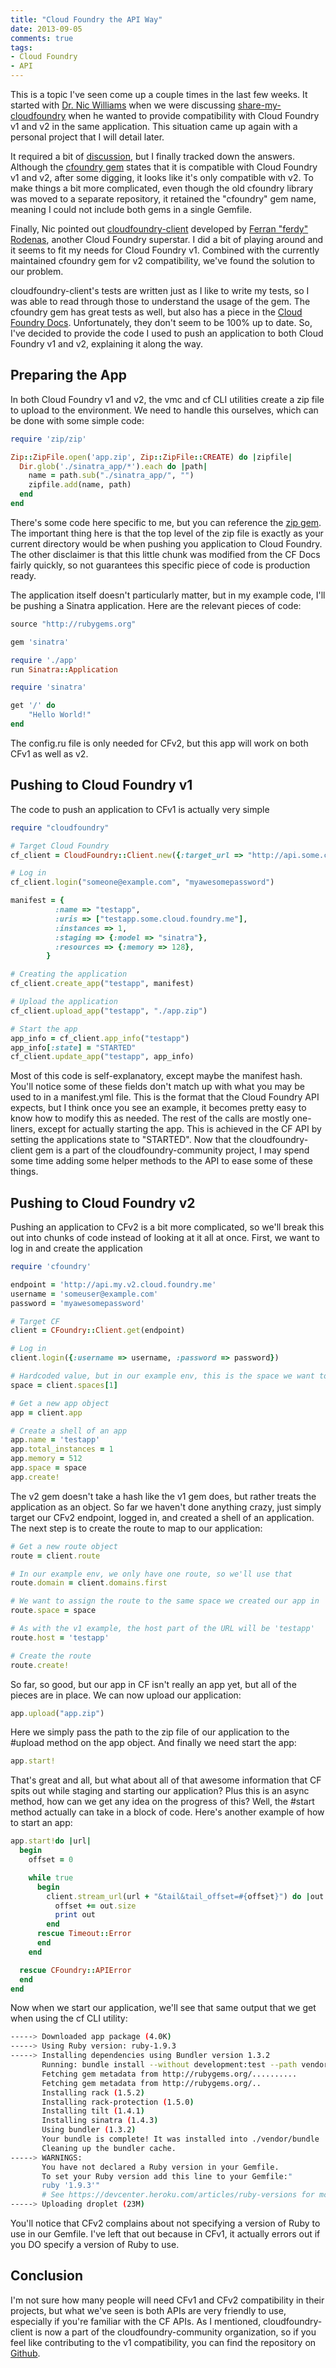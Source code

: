 ```yaml
---
title: "Cloud Foundry the API Way"
date: 2013-09-05
comments: true
tags: 
- Cloud Foundry
- API
---
```


This is a topic I've seen come up a couple times in the last few weeks. It started with [Dr. Nic Williams](https://twitter.com/drnic) when we were discussing [share-my-cloudfoundry](https://github.com/cloudfoundry-community/share-my-cloudfoundry) when he wanted to provide compatibility with Cloud Foundry v1 and v2 in the same application. This situation came up again with a personal project that I will detail later.

It required a bit of [discussion](https://groups.google.com/a/cloudfoundry.org/forum/?fromgroups#!topic/vcap-dev/5G3mWs2e0u4), but I finally tracked down the answers. Although the [cfoundry gem](https://github.com/cloudfoundry/cfoundry) states that it is compatible with Cloud Foundry v1 and v2, after some digging, it looks like it's only compatible with v2. To make things a bit more complicated, even though the old cfoundry library was moved to a separate repository, it retained the "cfoundry" gem name, meaning I could not include both gems in a single Gemfile.

Finally, Nic pointed out [cloudfoundry-client](https://github.com/cloudfoundry-community/cloudfoundry-client) developed by [Ferran "ferdy" Rodenas](https://twitter.com/ferdy), another Cloud Foundry superstar. I did a bit of playing around and it seems to fit my needs for Cloud Foundry v1. Combined with the currently maintained cfoundry gem for v2 compatibility, we've found the solution to our problem.

cloudfoundry-client's tests are written just as I like to write my tests, so I was able to read through those to understand the usage of the gem. The cfoundry gem has great tests as well, but also has a piece in the [Cloud Foundry Docs](http://docs.cloudfoundry.com/docs/using/managing-apps/libs/ruby-cfoundry.html). Unfortunately, they don't seem to be 100% up to date. So, I've decided to provide the code I used to push an application to both Cloud Foundry v1 and v2, explaining it along the way.

Preparing the App
-----------------

In both Cloud Foundry v1 and v2, the vmc and cf CLI utilities create a zip file to upload to the environment. We need to handle this ourselves, which can be done with some simple code:

```ruby
require 'zip/zip'

Zip::ZipFile.open('app.zip', Zip::ZipFile::CREATE) do |zipfile|
  Dir.glob('./sinatra_app/*').each do |path|
  	name = path.sub("./sinatra_app/", "")
    zipfile.add(name, path)
  end
end
```

There's some code here specific to me, but you can reference the [zip gem](http://rubygems.org/gems/zip). The important thing here is that the top level of the zip file is exactly as your current directory would be when pushing you application to Cloud Foundry. The other disclaimer is that this little chunk was modified from the CF Docs fairly quickly, so not guarantees this specific piece of code is production ready. 

The application itself doesn't particularly matter, but in my example code, I'll be pushing a Sinatra application. Here are the relevant pieces of code:

```ruby
source "http://rubygems.org"

gem 'sinatra'
```

```ruby
require './app'
run Sinatra::Application
```

```ruby
require 'sinatra'

get '/' do
	"Hello World!"
end
```

The config.ru file is only needed for CFv2, but this app will work on both CFv1 as well as v2. 

Pushing to Cloud Foundry v1
---------------------------

The code to push an application to CFv1 is actually very simple

```ruby
require "cloudfoundry"

# Target Cloud Foundry
cf_client = CloudFoundry::Client.new({:target_url => "http://api.some.cloud.foundry.me"})

# Log in
cf_client.login("someone@example.com", "myawesomepassword")

manifest = {
          :name => "testapp",
          :uris => ["testapp.some.cloud.foundry.me"],
          :instances => 1,
          :staging => {:model => "sinatra"},
          :resources => {:memory => 128},
        }

# Creating the application
cf_client.create_app("testapp", manifest)

# Upload the application
cf_client.upload_app("testapp", "./app.zip")

# Start the app
app_info = cf_client.app_info("testapp")
app_info[:state] = "STARTED"
cf_client.update_app("testapp", app_info)
```

Most of this code is self-explanatory, except maybe the manifest hash. You'll notice some of these fields don't match up with what you may be used to in a manifest.yml file. This is the format that the Cloud Foundry API expects, but I think once you see an example, it becomes pretty easy to know how to modify this as needed. The rest of the calls are mostly one-liners, except for actually starting the app. This is achieved in the CF API by setting the applications state to "STARTED". Now that the cloudfoundry-client gem is a part of the cloudfoundry-community project, I may spend some time adding some helper methods to the API to ease some of these things.

Pushing to Cloud Foundry v2
---------------------------

Pushing an application to CFv2 is a bit more complicated, so we'll break this out into chunks of code instead of looking at it all at once. First, we want to log in and create the application

```ruby
require 'cfoundry'

endpoint = 'http://api.my.v2.cloud.foundry.me'
username = 'someuser@example.com'
password = 'myawesomepassword'

# Target CF
client = CFoundry::Client.get(endpoint)

# Log in
client.login({:username => username, :password => password})

# Hardcoded value, but in our example env, this is the space we want to use
space = client.spaces[1]

# Get a new app object
app = client.app

# Create a shell of an app
app.name = 'testapp'
app.total_instances = 1
app.memory = 512
app.space = space
app.create!
```

The v2 gem doesn't take a hash like the v1 gem does, but rather treats the application as an object. So far we haven't done anything crazy, just simply target our CFv2 endpoint, logged in, and created a shell of an application. The next step is to create the route to map to our application:

```ruby
# Get a new route object
route = client.route

# In our example env, we only have one route, so we'll use that
route.domain = client.domains.first

# We want to assign the route to the same space we created our app in
route.space = space

# As with the v1 example, the host part of the URL will be 'testapp'
route.host = 'testapp'

# Create the route
route.create!
```

So far, so good, but our app in CF isn't really an app yet, but all of the pieces are in place. We can now upload our application:

```ruby
app.upload("app.zip")
```

Here we simply pass the path to the zip file of our application to the #upload method on the app object. And finally we need start the app:

```ruby
app.start!
```

That's great and all, but what about all of that awesome information that CF spits out while staging and starting our application? Plus this is an async method, how can we get any idea on the progress of this? Well, the #start method actually can take in a block of code. Here's another example of how to start an app:

```ruby
app.start!do |url|
  begin
    offset = 0

    while true
      begin
        client.stream_url(url + "&tail&tail_offset=#{offset}") do |out|
          offset += out.size
          print out
        end
      rescue Timeout::Error
      end
    end

  rescue CFoundry::APIError
  end
end
```

Now when we start our application, we'll see that same output that we get when using the cf CLI utility:

```bash
-----> Downloaded app package (4.0K)
-----> Using Ruby version: ruby-1.9.3
-----> Installing dependencies using Bundler version 1.3.2
       Running: bundle install --without development:test --path vendor/bundle --binstubs vendor/bundle/bin --deployment
       Fetching gem metadata from http://rubygems.org/..........
       Fetching gem metadata from http://rubygems.org/..
       Installing rack (1.5.2)
       Installing rack-protection (1.5.0)
       Installing tilt (1.4.1)
       Installing sinatra (1.4.3)
       Using bundler (1.3.2)
       Your bundle is complete! It was installed into ./vendor/bundle
       Cleaning up the bundler cache.
-----> WARNINGS:
       You have not declared a Ruby version in your Gemfile.
       To set your Ruby version add this line to your Gemfile:"
       ruby '1.9.3'"
       # See https://devcenter.heroku.com/articles/ruby-versions for more information."
-----> Uploading droplet (23M)
```

You'll notice that CFv2 complains about not specifying a version of Ruby to use in our Gemfile. I've left that out because in CFv1, it actually errors out if you DO specify a version of Ruby to use.

Conclusion
----------

I'm not sure how many people will need CFv1 and CFv2 compatibility in their projects, but what we've seen is both APIs are very friendly to use, especially if you're familiar with the CF APIs. As I mentioned, cloudfoundry-client is now a part of the cloudfoundry-community organization, so if you feel like contributing to the v1 compatibility, you can find the repository on [Github](https://github.com/cloudfoundry-community/cloudfoundry-client).